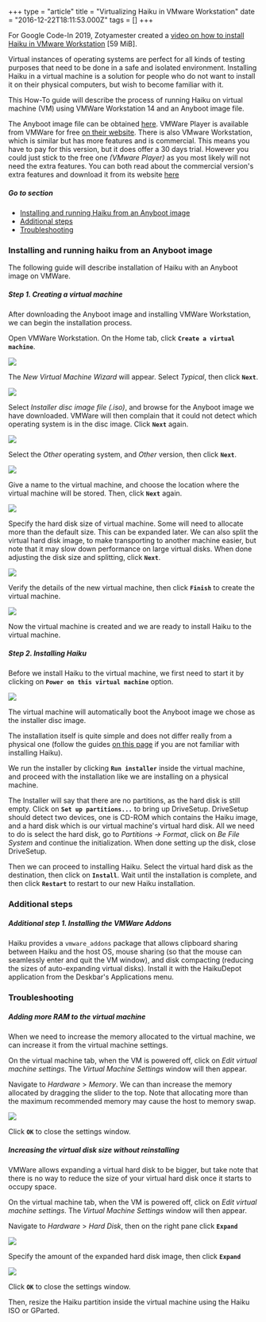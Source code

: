 +++
type = "article"
title = "Virtualizing Haiku in VMware Workstation"
date = "2016-12-22T18:11:53.000Z"
tags = []
+++

For Google Code-In 2019, Zotyamester created a [video on how to install Haiku in VMware Workstation](http://files.haiku-os.org/files/media/GCI-2019_VMware-Workstation_Zotyamester.mp4) [59 MiB].

Virtual instances of operating systems are perfect for all kinds of testing purposes that need to be done in a safe and isolated environment. Installing Haiku in a virtual machine is a solution for people who do not want to install it on their physical computers, but wish to become familiar with it.

This How-To guide will describe the process of running Haiku on virtual machine (VM) using VMWare Workstation 14 and an Anyboot image file.

The Anyboot image file can be obtained [here](/get-haiku). VMWare Player is available from VMWare for free [on their website](https://www.vmware.com/products/player/). There is also VMware Workstation, which is similar but has more features and is commercial. This means you have to pay for this version, but it does offer a 30 days trial. However you could just stick to the free one _(VMware Player)_ as you most likely will not need the extra features. You can both read about the commercial version's extra features and download it from its website [here](https://www.vmware.com/products/workstation/overview.html)

##### Go to section

* [Installing and running Haiku from an Anyboot image](#part_install)
* [Additional steps](#part_additional)
* [Troubleshooting](#part_trouble)

### Installing and running haiku from an Anyboot image <a name="part_install"></a>

The following guide will describe installation of Haiku with an Anyboot image on VMWare.

##### Step 1. Creating a virtual machine

After downloading the Anyboot image and installing VMWare Workstation, we can begin the installation process.

Open VMWare Workstation. On the Home tab, click **`Create a virtual machine`**.

![](/files/guides/virtualizing/vmware-workstation/vmware_workstation.png)

The *New Virtual Machine Wizard* will appear. Select *Typical*, then click **`Next`**.

![](/files/guides/virtualizing/vmware-workstation/new_machine.png)

Select *Installer disc image file _(.iso)_*, and browse for the Anyboot image we have downloaded. VMWare will then complain that it could not detect which operating system is in the disc image. Click **`Next`** again.

![](/files/guides/virtualizing/vmware-workstation/installer_disc.png)

Select the *Other* operating system, and *Other* version, then click **`Next`**.

![](/files/guides/virtualizing/vmware-workstation/select_os.png)

Give a name to the virtual machine, and choose the location where the virtual machine will be stored. Then, click **`Next`** again.

![](/files/guides/virtualizing/vmware-workstation/name_loc.png)

Specify the hard disk size of virtual machine. Some will need to allocate more than the default size. This can be expanded later. We can also split the virtual hard disk image, to make transporting to another machine easier, but note that it may slow down performance on large virtual disks. When done adjusting the disk size and splitting, click **`Next`**.

![](/files/guides/virtualizing/vmware-workstation/disk_size.png)

Verify the details of the new virtual machine, then click **`Finish`** to create the virtual machine.

![](/files/guides/virtualizing/vmware-workstation/ready_create.png)

Now the virtual machine is created and we are ready to install Haiku to the virtual machine.

##### Step 2. Installing Haiku

Before we install Haiku to the virtual machine, we first need to start it by clicking on **`Power on this virtual machine`** option.

![](/files/guides/virtualizing/vmware-workstation/start_vm.png)

The virtual machine will automatically boot the Anyboot image we chose as the installer disc image.

The installation itself is quite simple and does not differ really from a physical one (follow the guides [on this page](/get-haiku/installation-guide) if you are not familiar with installing 
Haiku).

We run the installer by clicking **`Run installer`** inside the virtual machine, and proceed with the installation like we are installing on a physical machine.

The Installer will say that there are no partitions, as the hard disk is still empty. Click on **`Set up partitions...`** to bring up DriveSetup. DriveSetup should detect two devices, one is CD-ROM which contains the Haiku image, and a hard disk which is our virtual machine's virtual hard disk. All we need to do is select the hard disk, go to *Partitions -> Format*, click on *Be File System* and continue the initialization. When done setting up the disk, close DriveSetup.

Then we can proceed to installing Haiku. Select the virtual hard disk as the destination, then click on **`Install`**. Wait until the installation is complete, and then click **`Restart`** to restart to our new Haiku installation.

### Additional steps <a name="part_additional"></a>

##### Additional step 1. Installing the VMWare Addons

Haiku provides a `vmware_addons` package that allows clipboard sharing between Haiku and the host OS, mouse sharing (so that the mouse can seamlessly enter and quit the VM window), and disk compacting (reducing the sizes of auto-expanding virtual disks). Install it with the HaikuDepot application from the Deskbar's Applications menu.

### Troubleshooting <a name="part_trouble"></a>

##### Adding more RAM to the virtual machine

When we need to increase the memory allocated to the virtual machine, we can increase it from the virtual machine settings.

On the virtual machine tab, when the VM is powered off, click on *Edit virtual machine settings*. The *Virtual Machine Settings* window will then appear.

Navigate to *Hardware* > *Memory*. We can than increase the memory allocated by dragging the slider to the top. Note that allocating more than the maximum recommended memory may cause the host to memory swap.

![](/files/guides/virtualizing/vmware-workstation/config_memory.png)

Click **`OK`** to close the settings window.

##### Increasing the virtual disk size without reinstalling

VMWare allows expanding a virtual hard disk to be bigger, but take note that there is no way to reduce the size of your virtual hard disk once it starts to occupy space.

On the virtual machine tab, when the VM is powered off, click on *Edit virtual machine settings*. The *Virtual Machine Settings* window will then appear.

Navigate to *Hardware* > *Hard Disk*, then on the right pane click **`Expand`**

![](/files/guides/virtualizing/vmware-workstation/expand_disk.png)

Specify the amount of the expanded hard disk image, then click **`Expand`**

![](/files/guides/virtualizing/vmware-workstation/expand_disk2.png)

Click **`OK`** to close the settings window.

Then, resize the Haiku partition inside the virtual machine using the Haiku ISO or GParted.
